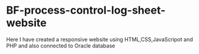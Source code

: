 # BF-process-control-log-sheet-website
Here I have created a responsive website using HTML,CSS,JavaScripot and PHP and also connected to Oracle database 
